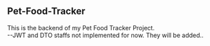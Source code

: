 ## Pet-Food-Tracker
This is the backend of my Pet Food Tracker Project. <br>
--JWT and DTO staffs not implemented for now. They will be added..
